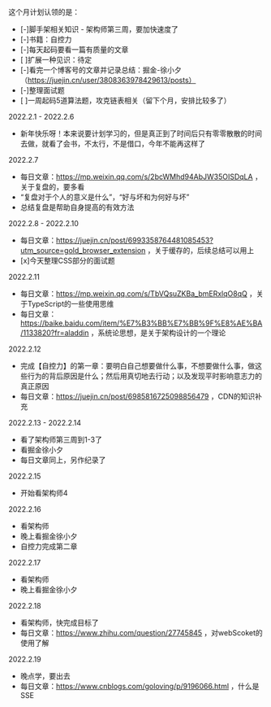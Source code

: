 这个月计划认领的是：

- [-]脚手架相关知识 - 架构师第三周，要加快速度了
- [-]书籍：自控力
- [-]每天起码要看一篇有质量的文章
- [ ]扩展一种见识：待定
- [-]看完一个博客号的文章并记录总结：掘金-徐小夕（https://juejin.cn/user/3808363978429613/posts）
- [-]整理面试题
- [ ]一周起码5道算法题，攻克链表相关（留下个月，安排比较多了）

2022.2.1 - 2022.2.6
- 新年快乐呀！本来说要计划学习的，但是真正到了时间后只有零零散散的时间去做，就看了会书，不太行，不是借口，今年不能再这样了

2022.2.7
- 每日文章：https://mp.weixin.qq.com/s/2bcWMhd94AbJW35OISDqLA ，关于复盘的，要多看
- “复盘对于个人的意义是什么”，“好与坏和为何好与坏”
- 总结复盘是帮助自身提高的有效方法

2022.2.8 - 2022.2.10
- 每日文章：https://juejin.cn/post/6993358764481085453?utm_source=gold_browser_extension ，关于缓存的，后续总结可以用上
- [x]今天整理CSS部分的面试题

2022.2.11
- 每日文章：https://mp.weixin.qq.com/s/TbVQsuZKBa_bmERxlqO8qQ ，关于TypeScript的一些使用思维
- 每日文章：https://baike.baidu.com/item/%E7%B3%BB%E7%BB%9F%E8%AE%BA/1133820?fr=aladdin ，系统论思想，是关于架构设计的一个理论

2022.2.12
- 完成【自控力】的第一章：要明白自己想要做什么事，不想要做什么事，做这些行为的背后原因是什么；然后用真切地去行动；以及发现平时影响意志力的真正原因
- 每日文章：https://juejin.cn/post/6985816725098856479 ，CDN的知识补充

2022.2.13 - 2022.2.14
- 看了架构师第三周到1-3了
- 看掘金徐小夕
- 每日文章同上，另作纪录了

2022.2.15
- 开始看架构师4

2022.2.16
- 看架构师
- 晚上看掘金徐小夕
- 自控力完成第二章

2022.2.17
- 看架构师
- 晚上看掘金徐小夕

2022.2.18
- 看架构师，快完成目标了
- 每日文章：https://www.zhihu.com/question/27745845 ，对webScoket的使用了解

2022.2.19
- 晚点学，要出去
- 每日文章：https://www.cnblogs.com/goloving/p/9196066.html ，什么是SSE

